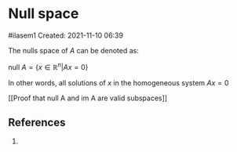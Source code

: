 # Null space
#ilasem1 
Created: 2021-11-10 06:39

The nulls space of $A$ can be denoted as:

null $A = \{x \in \mathbb{R}^n | Ax = 0\}$

In other words, all solutions of $x$ in the homogeneous system $Ax = 0$

[[Proof that null A and im A are valid subspaces]]

## References
1. 